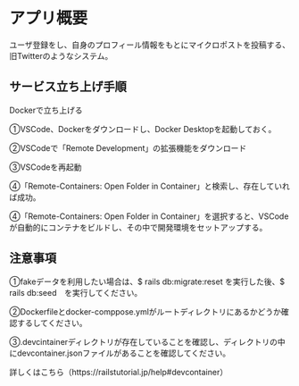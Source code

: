 # アプリ概要
ユーザ登録をし、自身のプロフィール情報をもとにマイクロポストを投稿する、旧Twitterのようなシステム。


## サービス立ち上げ手順
<p>Dockerで立ち上げる</p>
<p>①VSCode、Dockerをダウンロードし、Docker Desktopを起動しておく。</p>
<p>②VSCodeで「Remote Development」の拡張機能をダウンロード</p>
<p>③VSCodeを再起動</p>
<p>④「Remote-Containers: Open Folder in Container」と検索し、存在していれば成功。</p>
<p>④「Remote-Containers: Open Folder in Container」を選択すると、VSCodeが自動的にコンテナをビルドし、その中で開発環境をセットアップする。</p>

## 注意事項
<p>①fakeデータを利用したい場合は、$ rails db:migrate:reset を実行した後、$ rails db:seed　を実行してください。</p>
<p>②Dockerfileとdocker-comppose.ymlがルートディレクトリにあるかどうか確認するしてください。</p>
<p>③.devcintainerディレクトリが存在していることを確認し、ディレクトリの中にdevcontainer.jsonファイルがあることを確認してください。</p>

<p>詳しくはこちら（https://railstutorial.jp/help#devcontainer）</p>
